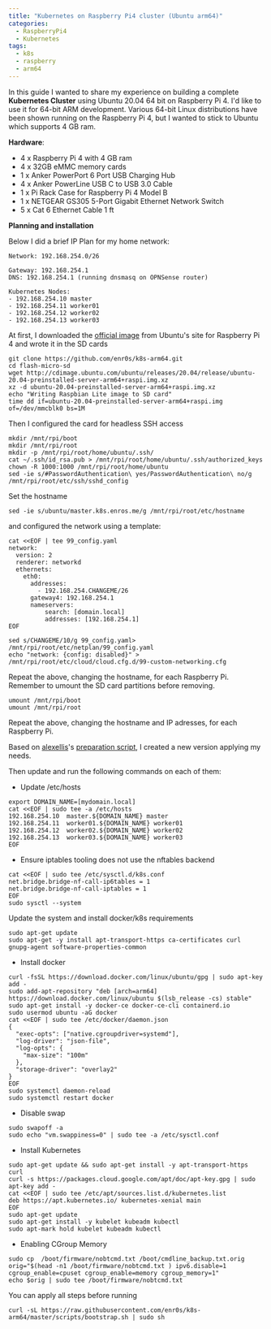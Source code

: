 ```yaml
---
title: "Kubernetes on Raspberry Pi4 cluster (Ubuntu arm64)"
categories:
  - RaspberryPi4
  - Kubernetes
tags:
  - k8s
  - raspberry
  - arm64
---
```

In this guide I wanted to share my experience on building a complete **Kubernetes Cluster** using Ubuntu 20.04 64 bit on Raspberry Pi 4. I'd like to use it for 64-bit ARM development. Various 64-bit Linux distributions have been shown running on the Raspberry Pi 4, but I wanted to stick to Ubuntu which supports 4 GB ram.

**Hardware**:

* 4 x Raspberry Pi 4 with 4 GB ram
* 4 x 32GB eMMC memory cards
* 1 x Anker PowerPort 6 Port USB Charging Hub
* 4 x Anker PowerLine USB C to USB 3.0 Cable
* 1 x Pi Rack Case for Raspberry Pi 4 Model B
* 1 x NETGEAR GS305 5-Port Gigabit Ethernet Network Switch
* 5 x Cat 6 Ethernet Cable 1 ft

**Planning and installation**

Below I did a brief IP Plan for my home network:

```
Network: 192.168.254.0/26

Gateway: 192.168.254.1
DNS: 192.168.254.1 (running dnsmasq on OPNSense router)

Kubernetes Nodes:
- 192.168.254.10 master
- 192.168.254.11 worker01
- 192.168.254.12 worker02
- 192.168.254.13 worker03
```

At first, I downloaded the [official image](http://cdimage.ubuntu.com/ubuntu/releases/20.04/release/ubuntu-20.04-preinstalled-server-arm64+raspi.img.xz) from Ubuntu's site for Raspberry Pi 4 and wrote it in the SD cards

```
git clone https://github.com/enr0s/k8s-arm64.git
cd flash-micro-sd
wget http://cdimage.ubuntu.com/ubuntu/releases/20.04/release/ubuntu-20.04-preinstalled-server-arm64+raspi.img.xz
xz -d ubuntu-20.04-preinstalled-server-arm64+raspi.img.xz
echo "Writing Raspbian Lite image to SD card"
time dd if=ubuntu-20.04-preinstalled-server-arm64+raspi.img of=/dev/mmcblk0 bs=1M
```

Then I configured the card for headless SSH access

```
mkdir /mnt/rpi/boot
mkdir /mnt/rpi/root
mkdir -p /mnt/rpi/root/home/ubuntu/.ssh/
cat ~/.ssh/id_rsa.pub > /mnt/rpi/root/home/ubuntu/.ssh/authorized_keys
chown -R 1000:1000 /mnt/rpi/root/home/ubuntu
sed -ie s/#PasswordAuthentication\ yes/PasswordAuthentication\ no/g /mnt/rpi/root/etc/ssh/sshd_config
```

Set the hostname

```
sed -ie s/ubuntu/master.k8s.enros.me/g /mnt/rpi/root/etc/hostname
```

and configured the network using a template:

```
cat <<EOF | tee 99_config.yaml
network:
  version: 2
  renderer: networkd
  ethernets:
    eth0:
      addresses:
        - 192.168.254.CHANGEME/26
      gateway4: 192.168.254.1
      nameservers:
          search: [domain.local]
          addresses: [192.168.254.1]
EOF

sed s/CHANGEME/10/g 99_config.yaml> /mnt/rpi/root/etc/netplan/99_config.yaml
echo "network: {config: disabled}" > /mnt/rpi/root/etc/cloud/cloud.cfg.d/99-custom-networking.cfg
```
Repeat the above, changing the hostname, for each Raspberry Pi.
Remember to umount the SD card partitions before removing.
```
umount /mnt/rpi/boot
umount /mnt/rpi/root
```

Repeat the above, changing the hostname and IP adresses, for each Raspberry Pi.

Based on [alexellis](https://github.com/alexellis)'s [preparation script](https://raw.githubusercontent.com/teamserverless/k8s-on-raspbian/master/script/prep.sh), I created a new version applying my needs.

Then update and run the following commands on each of them:

- Update /etc/hosts
```
export DOMAIN_NAME=[mydomain.local]
cat <<EOF | sudo tee -a /etc/hosts
192.168.254.10  master.${DOMAIN_NAME} master
192.168.254.11  worker01.${DOMAIN_NAME} worker01
192.168.254.12  worker02.${DOMAIN_NAME} worker02
192.168.254.13  worker03.${DOMAIN_NAME} worker03
EOF
```
- Ensure iptables tooling does not use the nftables backend
```
cat <<EOF | sudo tee /etc/sysctl.d/k8s.conf
net.bridge.bridge-nf-call-ip6tables = 1
net.bridge.bridge-nf-call-iptables = 1
EOF
sudo sysctl --system
```

Update the system and install docker/k8s requirements
```
sudo apt-get update
sudo apt-get -y install apt-transport-https ca-certificates curl gnupg-agent software-properties-common
```

- Install docker
```
curl -fsSL https://download.docker.com/linux/ubuntu/gpg | sudo apt-key add -
sudo add-apt-repository "deb [arch=arm64] https://download.docker.com/linux/ubuntu $(lsb_release -cs) stable"
sudo apt-get install -y docker-ce docker-ce-cli containerd.io
sudo usermod ubuntu -aG docker
cat <<EOF | sudo tee /etc/docker/daemon.json
{
  "exec-opts": ["native.cgroupdriver=systemd"],
  "log-driver": "json-file",
  "log-opts": {
    "max-size": "100m"
  },
  "storage-driver": "overlay2"
}
EOF
sudo systemctl daemon-reload
sudo systemctl restart docker
```

- Disable swap
```
sudo swapoff -a
sudo echo "vm.swappiness=0" | sudo tee -a /etc/sysctl.conf
```

- Install Kubernetes
```
sudo apt-get update && sudo apt-get install -y apt-transport-https curl
curl -s https://packages.cloud.google.com/apt/doc/apt-key.gpg | sudo apt-key add -
cat <<EOF | sudo tee /etc/apt/sources.list.d/kubernetes.list
deb https://apt.kubernetes.io/ kubernetes-xenial main
EOF
sudo apt-get update
sudo apt-get install -y kubelet kubeadm kubectl
sudo apt-mark hold kubelet kubeadm kubectl
```

- Enabling CGroup Memory
```
sudo cp  /boot/firmware/nobtcmd.txt /boot/cmdline_backup.txt.orig
orig="$(head -n1 /boot/firmware/nobtcmd.txt ) ipv6.disable=1 cgroup_enable=cpuset cgroup_enable=memory cgroup_memory=1"
echo $orig | sudo tee /boot/firmware/nobtcmd.txt
```

You can apply all steps before running
```
curl -sL https://raw.githubusercontent.com/enr0s/k8s-arm64/master/scripts/bootstrap.sh | sudo sh
```
